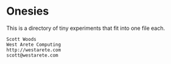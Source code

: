 Onesies
=======

This is a directory of tiny experiments that fit into one file each.

	Scott Woods
	West Arete Computing
	http://westarete.com
	scott@westarete.com
